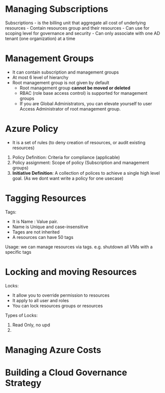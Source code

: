 # Managing Subscriptions

Subscriptions
	- is the billing unit that aggregate all cost of underlying resources
	- Contain resources group and their resources
	- Can use for scoping level for governance and security
	- Can only associate with one AD tenant (one organization) at a time


# Management Groups
- It can contain subscription and management groups
- At most 6 level of hierarchy
- Root management group is not given by default
	- Root management group **cannot be moved or deleted**
	- RBAC (role base access control) is supported for management groups
	- If you are Global Administrators, you can elevate yourself to user Access Administrator of root management group.

# Azure Policy
- It is a set of rules (to deny creation of resources, or audit existing resources)
1. Policy Definition: Criteria for compliance (applicable)
2. Policy assignment: Scope of policy (Subscription and management groups)
3. **Initiative Definition**: A collection of polices to achieve a single high level goal. (As we dont want write a policy for one usecase)

# Tagging Resources

Tags:
- It is Name : Value pair.
- Name is Unique and case-insensitive
- Tages are not inherited
- A resources can have 50 tags

Usage: we can manage resources via tags. e.g. shutdown all VMs with a specific tags

# Locking and moving Resources

Locks:
- It allow you to override permission to resources
- It apply to all user and roles
- You can lock resources groups or resources

Types of Locks:
1. Read Only, no upd
2. 

# Managing Azure Costs

# Building a Cloud Governance Strategy